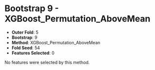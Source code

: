 # Bootstrap 9 - XGBoost_Permutation_AboveMean

- **Outer Fold**: 5
- **Bootstrap**: 9
- **Method**: XGBoost_Permutation_AboveMean
- **Fold Seed**: 54
- **Features Selected**: 0

No features were selected by this method.
